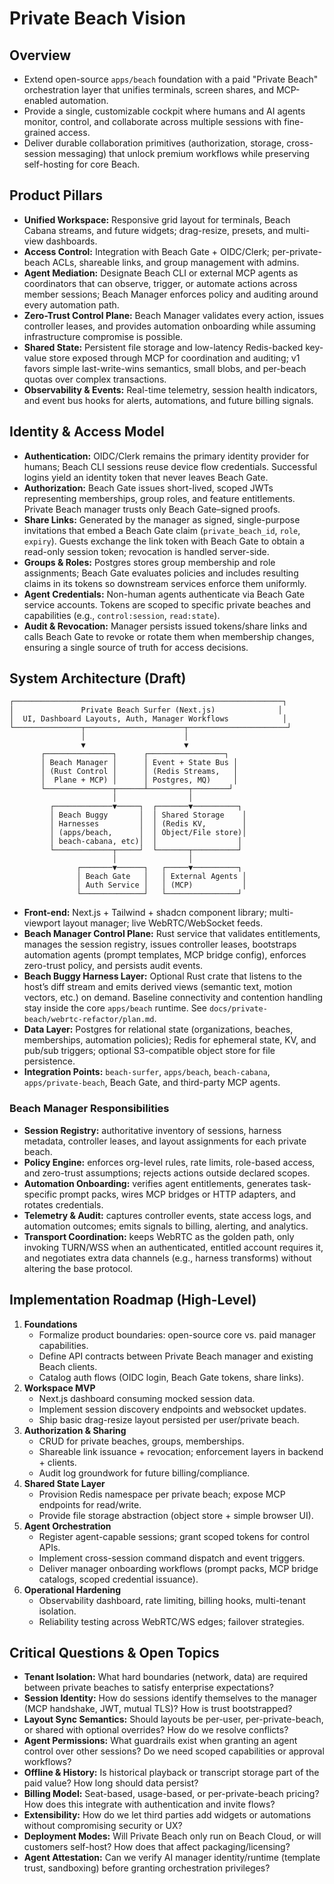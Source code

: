 # Private Beach Vision

## Overview
- Extend open-source `apps/beach` foundation with a paid "Private Beach" orchestration layer that unifies terminals, screen shares, and MCP-enabled automation.
- Provide a single, customizable cockpit where humans and AI agents monitor, control, and collaborate across multiple sessions with fine-grained access.
- Deliver durable collaboration primitives (authorization, storage, cross-session messaging) that unlock premium workflows while preserving self-hosting for core Beach.

## Product Pillars
- **Unified Workspace:** Responsive grid layout for terminals, Beach Cabana streams, and future widgets; drag-resize, presets, and multi-view dashboards.
- **Access Control:** Integration with Beach Gate + OIDC/Clerk; per-private-beach ACLs, shareable links, and group management with admins.
- **Agent Mediation:** Designate Beach CLI or external MCP agents as coordinators that can observe, trigger, or automate actions across member sessions; Beach Manager enforces policy and auditing around every automation path.
- **Zero-Trust Control Plane:** Beach Manager validates every action, issues controller leases, and provides automation onboarding while assuming infrastructure compromise is possible.
- **Shared State:** Persistent file storage and low-latency Redis-backed key-value store exposed through MCP for coordination and auditing; v1 favors simple last-write-wins semantics, small blobs, and per-beach quotas over complex transactions.
- **Observability & Events:** Real-time telemetry, session health indicators, and event bus hooks for alerts, automations, and future billing signals.

## Identity & Access Model
- **Authentication:** OIDC/Clerk remains the primary identity provider for humans; Beach CLI sessions reuse device flow credentials. Successful logins yield an identity token that never leaves Beach Gate.
- **Authorization:** Beach Gate issues short-lived, scoped JWTs representing memberships, group roles, and feature entitlements. Private Beach manager trusts only Beach Gate–signed proofs.
- **Share Links:** Generated by the manager as signed, single-purpose invitations that embed a Beach Gate claim (`private_beach_id`, `role`, `expiry`). Guests exchange the link token with Beach Gate to obtain a read-only session token; revocation is handled server-side.
- **Groups & Roles:** Postgres stores group membership and role assignments; Beach Gate evaluates policies and includes resulting claims in its tokens so downstream services enforce them uniformly.
- **Agent Credentials:** Non-human agents authenticate via Beach Gate service accounts. Tokens are scoped to specific private beaches and capabilities (e.g., `control:session`, `read:state`).
- **Audit & Revocation:** Manager persists issued tokens/share links and calls Beach Gate to revoke or rotate them when membership changes, ensuring a single source of truth for access decisions.

## System Architecture (Draft)
```
┌────────────────────────────────────────────────────────────┐
│               Private Beach Surfer (Next.js)              │
│  UI, Dashboard Layouts, Auth, Manager Workflows            │
└───────────────┬──────────────────────┬──────────────────────┘
                │                      │
                ▼                      ▼
       ┌───────────────┐      ┌─────────────────┐
       │ Beach Manager │      │ Event + State Bus │
       │ (Rust Control │      │ (Redis Streams,   │
       │  Plane + MCP) │      │ Postgres, MQ)     │
       └───────────────┬──────┴─────────┬────────┘
                       │                │
         ┌─────────────▼─────┐  ┌───────▼──────────┐
         │ Beach Buggy       │  │ Shared Storage    │
         │ Harnesses         │  │ (Redis KV,        │
         │ (apps/beach,      │  │ Object/File store)│
         │ beach-cabana, etc)│  │                  │
         └─────────────┬─────┘  └───────┬──────────┘
                       │                │
               ┌───────▼──────┐   ┌─────▼──────────┐
               │ Beach Gate   │   │ External Agents │
               │ Auth Service │   │ (MCP)           │
               └──────────────┘   └────────────────┘
```
- **Front-end:** Next.js + Tailwind + shadcn component library; multi-viewport layout manager; live WebRTC/WebSocket feeds.
- **Beach Manager Control Plane:** Rust service that validates entitlements, manages the session registry, issues controller leases, bootstraps automation agents (prompt templates, MCP bridge config), enforces zero-trust policy, and persists audit events.
- **Beach Buggy Harness Layer:** Optional Rust crate that listens to the host’s diff stream and emits derived views (semantic text, motion vectors, etc.) on demand. Baseline connectivity and contention handling stay inside the core `apps/beach` runtime. See `docs/private-beach/webrtc-refactor/plan.md`.
- **Data Layer:** Postgres for relational state (organizations, beaches, memberships, automation policies); Redis for ephemeral state, KV, and pub/sub triggers; optional S3-compatible object store for file persistence.
- **Integration Points:** `beach-surfer`, `apps/beach`, `beach-cabana`, `apps/private-beach`, Beach Gate, and third-party MCP agents.

### Beach Manager Responsibilities
- **Session Registry:** authoritative inventory of sessions, harness metadata, controller leases, and layout assignments for each private beach.
- **Policy Engine:** enforces org-level rules, rate limits, role-based access, and zero-trust assumptions; rejects actions outside declared scopes.
- **Automation Onboarding:** verifies agent entitlements, generates task-specific prompt packs, wires MCP bridges or HTTP adapters, and rotates credentials.
- **Telemetry & Audit:** captures controller events, state access logs, and automation outcomes; emits signals to billing, alerting, and analytics.
- **Transport Coordination:** keeps WebRTC as the golden path, only invoking TURN/WSS when an authenticated, entitled account requires it, and negotiates extra data channels (e.g., harness transforms) without altering the base protocol.

## Implementation Roadmap (High-Level)
1. **Foundations**
   - Formalize product boundaries: open-source core vs. paid manager capabilities.
   - Define API contracts between Private Beach manager and existing Beach clients.
   - Catalog auth flows (OIDC login, Beach Gate tokens, share links).
2. **Workspace MVP**
   - Next.js dashboard consuming mocked session data.
   - Implement session discovery endpoints and websocket updates.
   - Ship basic drag-resize layout persisted per user/private beach.
3. **Authorization & Sharing**
   - CRUD for private beaches, groups, memberships.
   - Shareable link issuance + revocation; enforcement layers in backend + clients.
   - Audit log groundwork for future billing/compliance.
4. **Shared State Layer**
   - Provision Redis namespace per private beach; expose MCP endpoints for read/write.
   - Provide file storage abstraction (object store + simple browser UI).
5. **Agent Orchestration**
   - Register agent-capable sessions; grant scoped tokens for control APIs.
   - Implement cross-session command dispatch and event triggers.
   - Deliver manager onboarding workflows (prompt packs, MCP bridge catalogs, scoped credential issuance).
6. **Operational Hardening**
   - Observability dashboard, rate limiting, billing hooks, multi-tenant isolation.
   - Reliability testing across WebRTC/WS edges; failover strategies.

## Critical Questions & Open Topics
- **Tenant Isolation:** What hard boundaries (network, data) are required between private beaches to satisfy enterprise expectations?
- **Session Identity:** How do sessions identify themselves to the manager (MCP handshake, JWT, mutual TLS)? How is trust bootstrapped?
- **Layout Sync Semantics:** Should layouts be per-user, per-private-beach, or shared with optional overrides? How do we resolve conflicts?
- **Agent Permissions:** What guardrails exist when granting an agent control over other sessions? Do we need scoped capabilities or approval workflows?
- **Offline & History:** Is historical playback or transcript storage part of the paid value? How long should data persist?
- **Billing Model:** Seat-based, usage-based, or per-private-beach pricing? How does this integrate with authentication and invite flows?
- **Extensibility:** How do we let third parties add widgets or automations without compromising security or UX?
- **Deployment Modes:** Will Private Beach only run on Beach Cloud, or will customers self-host? How does that affect packaging/licensing?
- **Agent Attestation:** Can we verify AI manager identity/runtime (template trust, sandboxing) before granting orchestration privileges?
